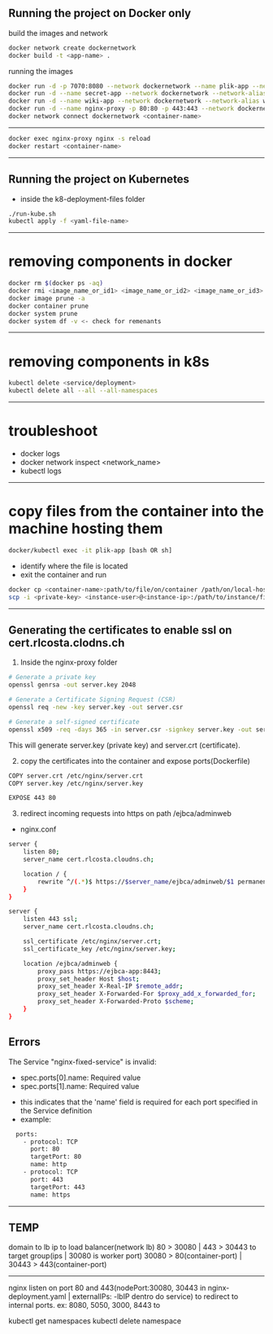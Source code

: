 ## Running the project on Docker only
build the images and network
```sh
docker network create dockernetwork
docker build -t <app-name> .
```

running the images
```sh
docker run -d -p 7070:8080 --network dockernetwork --name plik-app --network-alias plik-app rlcosta121/plik-app
docker run -d --name secret-app --network dockernetwork --network-alias secret-app -p 5050:5050 rlcosta121/secret-app
docker run -d --name wiki-app --network dockernetwork --network-alias wiki-app -p 6060:3000 rlcosta121/wiki-app
docker run -d --name nginx-proxy -p 80:80 -p 443:443 --network dockernetwork rlcosta121/nginx-proxy
docker network connect dockernetwork <container-name>
```
---

```bash
docker exec nginx-proxy nginx -s reload
docker restart <container-name>
```
---

## Running the project on Kubernetes

- inside the k8-deployment-files folder
```sh
./run-kube.sh
kubectl apply -f <yaml-file-name> 
```

---

# removing components in docker
```bash
docker rm $(docker ps -aq)
docker rmi <image_name_or_id1> <image_name_or_id2> <image_name_or_id3>
docker image prune -a
docker container prune
docker system prune
docker system df -v <- check for remenants
```
---

# removing components in k8s
```bash
kubectl delete <service/deployment>
kubectl delete all --all --all-namespaces
```

---

# troubleshoot
- docker logs <container-name>
- docker network inspect <network_name>
- kubectl logs <pod-name>
---

# copy files from the container into the machine hosting them

```sh
docker/kubectl exec -it plik-app [bash OR sh]
```
- identify where the file is located
- exit the container and run

```sh
docker cp <container-name>:path/to/file/on/container /path/on/local-host
scp -i <private-key> <instance-user>@<instance-ip>:/path/to/instance/file /path/in/local/machine
```

---

## Generating the certificates to enable ssl on cert.rlcosta.clodns.ch
1. Inside the nginx-proxy folder

```bash
# Generate a private key
openssl genrsa -out server.key 2048

# Generate a Certificate Signing Request (CSR)
openssl req -new -key server.key -out server.csr

# Generate a self-signed certificate
openssl x509 -req -days 365 -in server.csr -signkey server.key -out server.crt
```
This will generate server.key (private key) and server.crt (certificate).

2. copy the certificates into the container and expose ports(Dockerfile)
```bash
COPY server.crt /etc/nginx/server.crt
COPY server.key /etc/nginx/server.key

EXPOSE 443 80
```

3. redirect incoming requests into https on path /ejbca/adminweb 
- nginx.conf
```bash
server {
    listen 80;
    server_name cert.rlcosta.cloudns.ch;

    location / {
        rewrite ^/(.*)$ https://$server_name/ejbca/adminweb/$1 permanent;
    }
}

server {
    listen 443 ssl;
    server_name cert.rlcosta.cloudns.ch;

    ssl_certificate /etc/nginx/server.crt;
    ssl_certificate_key /etc/nginx/server.key;

    location /ejbca/adminweb {
        proxy_pass https://ejbca-app:8443;
        proxy_set_header Host $host;
        proxy_set_header X-Real-IP $remote_addr;
        proxy_set_header X-Forwarded-For $proxy_add_x_forwarded_for;
        proxy_set_header X-Forwarded-Proto $scheme;
    }
}
```


## Errors

The Service "nginx-fixed-service" is invalid: 
* spec.ports[0].name: Required value
* spec.ports[1].name: Required value

- this indicates that the 'name' field is required for each port specified in the Service definition
- example:
```bash
  ports:
    - protocol: TCP
      port: 80
      targetPort: 80
      name: http
    - protocol: TCP
      port: 443
      targetPort: 443
      name: https
```

---

## TEMP

domain to lb ip
to
load balancer(network lb) 80 > 30080 | 443 > 30443
to
target group(ips | 30080 is worker port) 30080 > 80(container-port) | 30443 > 443(container-port)

------------------

nginx listen on port 80 and 443(nodePort:30080, 30443 in nginx-deployment.yaml | externalIPs: -lbIP dentro do service)
to
redirect to internal ports. ex: 8080, 5050, 3000, 8443
to



kubectl get namespaces
kubectl delete namespace <namespace-name>
